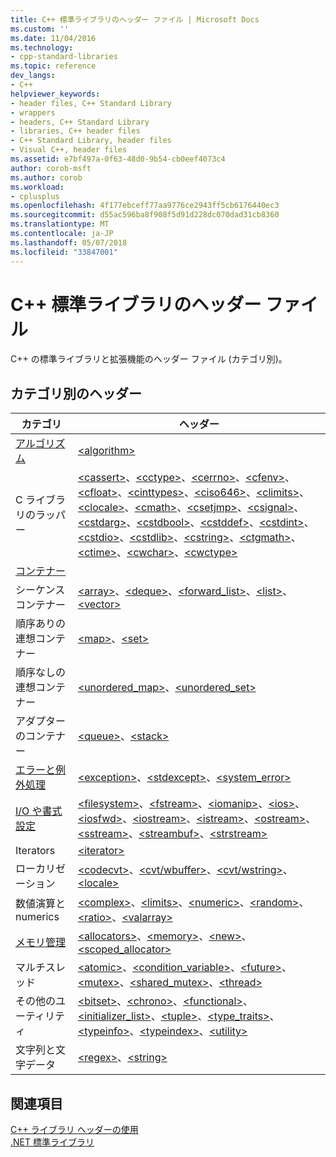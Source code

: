 ```yaml
---
title: C++ 標準ライブラリのヘッダー ファイル | Microsoft Docs
ms.custom: ''
ms.date: 11/04/2016
ms.technology:
- cpp-standard-libraries
ms.topic: reference
dev_langs:
- C++
helpviewer_keywords:
- header files, C++ Standard Library
- wrappers
- headers, C++ Standard Library
- libraries, C++ header files
- C++ Standard Library, header files
- Visual C++, header files
ms.assetid: e7bf497a-0f63-48d0-9b54-cb0eef4073c4
author: corob-msft
ms.author: corob
ms.workload:
- cplusplus
ms.openlocfilehash: 4f177ebceff77aa9776ce2943ff5cb6176440ec3
ms.sourcegitcommit: d55ac596ba8f908f5d91d228dc070dad31cb8360
ms.translationtype: MT
ms.contentlocale: ja-JP
ms.lasthandoff: 05/07/2018
ms.locfileid: "33847001"
---
```

# <a name="c-standard-library-header-files"></a>C++ 標準ライブラリのヘッダー ファイル

C++ の標準ライブラリと拡張機能のヘッダー ファイル (カテゴリ別)。

## <a name="headers-by-category"></a>カテゴリ別のヘッダー

|カテゴリ|ヘッダー|
|-|-|
|[アルゴリズム](../cpp/algorithms-modern-cpp.md)|[\<algorithm>](../standard-library/algorithm.md)|
|C ライブラリのラッパー|[\<cassert>](../standard-library/cassert.md)、[\<cctype>](../standard-library/cctype.md)、[\<cerrno>](../standard-library/cerrno.md)、[\<cfenv>](../standard-library/cfenv.md)、[\<cfloat>](../standard-library/cfloat.md)、[\<cinttypes>](../standard-library/cinttypes.md)、[\<ciso646>](../standard-library/ciso646.md)、[\<climits>](../standard-library/climits.md)、[\<clocale>](../standard-library/clocale.md)、[\<cmath>](../standard-library/cmath.md)、[\<csetjmp>](../standard-library/csetjmp.md)、[\<csignal>](../standard-library/csignal.md)、[\<cstdarg>](../standard-library/cstdarg.md)、[\<cstdbool>](../standard-library/cstdbool.md)、[\<cstddef>](../standard-library/cstddef.md)、[\<cstdint>](../standard-library/cstdint.md)、[\<cstdio>](../standard-library/cstdio.md)、[\<cstdlib>](../standard-library/cstdlib.md)、[\<cstring>](../standard-library/cstring.md)、[\<ctgmath>](../standard-library/ctgmath.md)、[\<ctime>](../standard-library/ctime.md)、[\<cwchar>](../standard-library/cwchar.md)、[\<cwctype>](../standard-library/cwctype.md)|
|[コンテナー](../cpp/containers-modern-cpp.md)||
|シーケンス コンテナー|[\<array>](../standard-library/array.md)、[\<deque>](../standard-library/deque.md)、[<forward_list>](../standard-library/forward-list.md)、[\<list>](../standard-library/list.md)、[\<vector>](../standard-library/vector.md)|
|順序ありの連想コンテナー| [\<map>](../standard-library/map.md)、[\<set>](../standard-library/set.md)|
|順序なしの連想コンテナー|[<unordered_map>](../standard-library/unordered-map.md)、[<unordered_set>](../standard-library/unordered-set.md)|
|アダプターのコンテナー|[\<queue>](../standard-library/queue.md)、[\<stack>](../standard-library/stack.md)|
|[エラーと例外処理](../cpp/errors-and-exception-handling-modern-cpp.md)|[\<exception>](../standard-library/exception.md)、[\<stdexcept>](../standard-library/stdexcept.md)、[<system_error>](../standard-library/system-error.md)|
|[I/O や書式設定](../cpp/string-and-i-o-formatting-modern-cpp.md)|[\<filesystem>](../standard-library/filesystem.md)、[\<fstream>](../standard-library/fstream.md)、[\<iomanip>](../standard-library/iomanip.md)、[\<ios>](../standard-library/ios.md)、[\<iosfwd>](../standard-library/iosfwd.md)、[\<iostream>](../standard-library/iostream.md)、[\<istream>](../standard-library/istream.md)、[\<ostream>](../standard-library/ostream.md)、[\<sstream>](../standard-library/sstream.md)、[\<streambuf>](../standard-library/streambuf.md)、[\<strstream>](../standard-library/strstream.md)|
|Iterators|[\<iterator>](../standard-library/iterator.md)|
|ローカリゼーション|[\<codecvt>](../standard-library/codecvt.md)、[\<cvt/wbuffer>](../standard-library/cvt-wbuffer.md)、[\<cvt/wstring>](../standard-library/cvt-wstring.md)、[\<locale>](../standard-library/locale.md)|
|数値演算と numerics|[\<complex>](../standard-library/complex.md)、[\<limits>](../standard-library/limits.md)、[\<numeric>](../standard-library/numeric.md)、[\<random>](../standard-library/random.md)、[\<ratio>](../standard-library/ratio.md)、[\<valarray>](../standard-library/valarray.md)|
|[メモリ管理](../cpp/smart-pointers-modern-cpp.md)|[\<allocators>](../standard-library/allocators-header.md)、[\<memory>](../standard-library/memory.md)、[\<new>](../standard-library/new.md)、[<scoped_allocator>](../standard-library/scoped-allocator.md)|
|マルチスレッド|[\<atomic>](../standard-library/atomic.md)、[<condition_variable>](../standard-library/condition-variable.md)、[\<future>](../standard-library/future.md)、[\<mutex>](../standard-library/mutex.md)、[<shared_mutex>](../standard-library/shared-mutex.md)、[\<thread>](../standard-library/thread.md)|
|その他のユーティリティ|[\<bitset>](../standard-library/bitset.md)、[\<chrono>](../standard-library/chrono.md)、[\<functional>](../standard-library/functional.md)、[<initializer_list>](../standard-library/initializer-list.md)、[\<tuple>](../standard-library/tuple.md)、[<type_traits>](../standard-library/type-traits.md)、[\<typeinfo>](../standard-library/typeinfo.md)、[\<typeindex>](../standard-library/typeindex.md)、[\<utility>](../standard-library/utility.md)|
|文字列と文字データ|[\<regex>](../standard-library/regex.md)、[\<string>](../standard-library/string.md)

## <a name="see-also"></a>関連項目

[C++ ライブラリ ヘッダーの使用](../standard-library/using-cpp-library-headers.md)<br/>
[.NET 標準ライブラリ](../standard-library/cpp-standard-library-reference.md)<br/>

